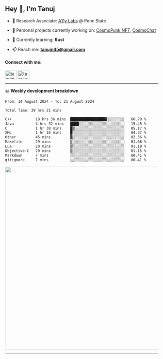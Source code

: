 <h2>Hey 👋, I'm Tanuj</h2>

- 🔬 Research Associate: [A11y Labs](https://a11y.ist.psu.edu/) @ Penn State 

- 🔭 Personal projects currently working on: [CosmoPunk NFT](https://github.com/tanujn45/CosmoNFT), [CosmoChat](https://github.com/tanujn45/CosmoChat)

- 🌱 Currently learning: **Rust**

- 📫 Reach me: **tanujn45@gmail.com**

<h4 align="left">Connect with me:</h4>
<p align="left">
<a href="https://twitter.com/tanujn45" target="blank"><img align="center" src="https://raw.githubusercontent.com/rahuldkjain/github-profile-readme-generator/master/src/images/icons/Social/twitter.svg" alt="tanujn45" height="28" width="38" /></a>
<a href="https://linkedin.com/in/tanujn45" target="blank"><img align="center" src="https://raw.githubusercontent.com/rahuldkjain/github-profile-readme-generator/master/src/images/icons/Social/linked-in-alt.svg" alt="tanujn45" height="28" width="38" /></a>
</p>

-------

📊 **Weekly development breakdown**
<!--START_SECTION:waka-->

```txt
From: 14 August 2024 - To: 21 August 2024

Total Time: 29 hrs 21 mins

C++           19 hrs 36 mins  ████████████████▓░░░░░░░░   66.78 %
Java          4 hrs 32 mins   ████░░░░░░░░░░░░░░░░░░░░░   15.45 %
C             1 hr 30 mins    █▒░░░░░░░░░░░░░░░░░░░░░░░   05.17 %
XML           1 hr 16 mins    █░░░░░░░░░░░░░░░░░░░░░░░░   04.37 %
Other         45 mins         ▓░░░░░░░░░░░░░░░░░░░░░░░░   02.56 %
Makefile      29 mins         ▒░░░░░░░░░░░░░░░░░░░░░░░░   01.68 %
Lua           20 mins         ▒░░░░░░░░░░░░░░░░░░░░░░░░   01.19 %
Objective-C   20 mins         ▒░░░░░░░░░░░░░░░░░░░░░░░░   01.15 %
Markdown      7 mins          ░░░░░░░░░░░░░░░░░░░░░░░░░   00.41 %
gitignore     7 mins          ░░░░░░░░░░░░░░░░░░░░░░░░░   00.41 %
```

<!--END_SECTION:waka-->

<img src="https://wakatime.com/share/@018e9abd-1aa4-4aa6-9db7-5ca3b999e810/4650b67a-98aa-46b4-b598-3d8a2451f0df.svg" width="600"/>

-------
